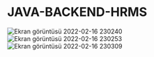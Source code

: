 # JAVA-BACKEND-HRMS
![Ekran görüntüsü 2022-02-16 230240](https://user-images.githubusercontent.com/78070798/154346811-97cc1038-d0b7-4a96-95b5-5e97f9e2e123.png)
![Ekran görüntüsü 2022-02-16 230253](https://user-images.githubusercontent.com/78070798/154346822-98b1d6ee-b12a-4134-80d3-b7d0d0bdab4f.png)
![Ekran görüntüsü 2022-02-16 230309](https://user-images.githubusercontent.com/78070798/154346825-26dd5f71-a010-49b2-a6ab-a2e104657290.png)
